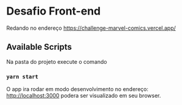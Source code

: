 # Desafio Front-end 

Redando no endereço https://challenge-marvel-comics.vercel.app/

## Available Scripts

Na pasta do projeto execute o comando

### `yarn start`

O app ira rodar em modo desenvolvimento no endereço:
[http://localhost:3000](http://localhost:3000) podera ser visualizado em seu browser.
